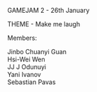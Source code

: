 GAMEJAM 2 - 26th January

THEME - Make me laugh

Members:

Jinbo Chuanyi Guan
<br>
Hsi-Wei Wen
<br>
JJ J Odunuyi
<br>
Yani Ivanov 
<br>
Sebastian Pavas
